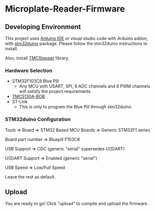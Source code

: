 # Microplate-Reader-Firmware

## Developing Environment

This project uses [Arduino IDE](https://www.arduino.cc/en/software) or visual studio code with Arduino addon, with [stm32duino](https://github.com/stm32duino/Arduino_Core_STM32) package. Please follow the stm32duino instructions to install.

Also, install [TMCStepper](https://www.arduino.cc/reference/en/libraries/tmcstepper/) library.

### Hardware Selection

- STM32F103C8 Blue Pill
  - Any MCU with USART, SPI, 8 ADC channels and 8 PWM channels will satisfy the project requirements.
- [TMC5130A-BOB](https://www.analog.com/en/resources/evaluation-hardware-and-software/evaluation-boards-kits/tmc5130a-bob.html)
- ST-Link
  - This is only to program the Blue Pill through stm32duino.

### STM32duino Configuration

Tools => Board => STM32 Based MCU Boards => Generic STM32F1 series

Board part number => Bluepill F103C8

USB Support => CDC (generic "serial" supersedes U(S)ART)

U(S)ART Support => Enabled (generic "serial")

USB Speed => Low/Full Speed

Leave the rest as default.

## Upload

You are ready to go! Click "upload" to compile and upload the firmware.
